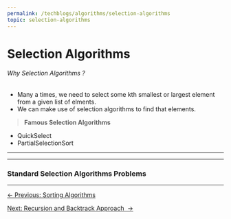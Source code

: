 ```yaml
---
permalink: /techblogs/algorithms/selection-algorithms
topic: selection-algorithms
---
```




# Selection Algorithms

###### Why Selection Algorithms ?

- Many a times, we need to select some kth smallest or largest element from a given list of elments.
- We can make use of selection algorithms to find that elements.

> **Famous Selection Algorithms**

- QuickSelect
- PartialSelectionSort







---

----

### Standard Selection Algorithms Problems









------

<a href="sorting-algorithms" class="prev-button">&larr; Previous: Sorting Algorithms</a>   

<a href="recursion-backtrack-approach" class="next-button">Next: Recursion and Backtrack Approach  &rarr;</a>

